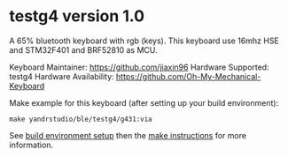 testg4 version 1.0
===

A 65% bluetooth keyboard with rgb (keys).
This keyboard use 16mhz HSE and STM32F401 and BRF52810 as MCU.

Keyboard Maintainer: https://github.com/jiaxin96
Hardware Supported: testg4
Hardware Availability: https://github.com/Oh-My-Mechanical-Keyboard 

Make example for this keyboard (after setting up your build environment):

    make yandrstudio/ble/testg4/g431:via

See [build environment setup](https://docs.qmk.fm/#/getting_started_build_tools) then the [make instructions](https://docs.qmk.fm/#/getting_started_make_guide) for more information.
